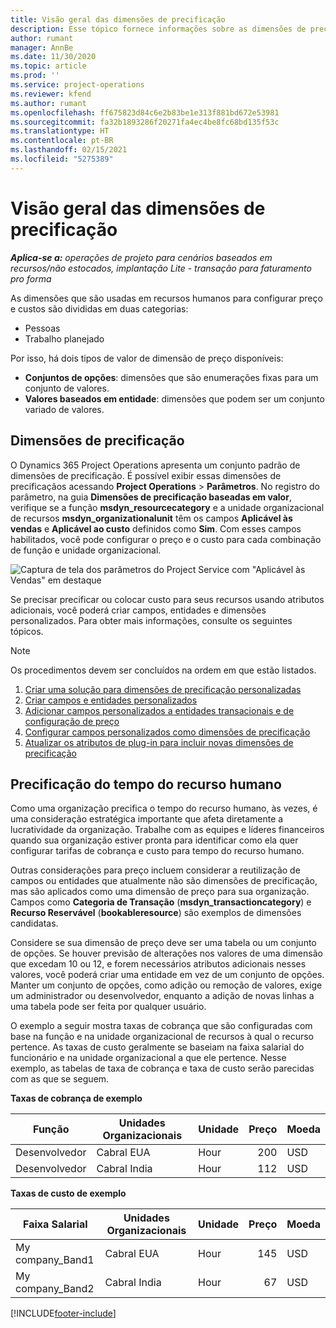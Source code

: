 ```yaml
---
title: Visão geral das dimensões de precificação
description: Esse tópico fornece informações sobre as dimensões de precificação no Dynamics 365 Project Operations.
author: rumant
manager: AnnBe
ms.date: 11/30/2020
ms.topic: article
ms.prod: ''
ms.service: project-operations
ms.reviewer: kfend
ms.author: rumant
ms.openlocfilehash: ff675823d84c6e2b83be1e313f881bd672e53981
ms.sourcegitcommit: fa32b1893286f20271fa4ec4be8fc68bd135f53c
ms.translationtype: HT
ms.contentlocale: pt-BR
ms.lasthandoff: 02/15/2021
ms.locfileid: "5275389"
---
```

# <a name="pricing-dimensions-overview"></a>Visão geral das dimensões de precificação

_**Aplica-se a:** operações de projeto para cenários baseados em recursos/não estocados, implantação Lite - transação para faturamento pro forma_

As dimensões que são usadas em recursos humanos para configurar preço e custos são divididas em duas categorias:

- Pessoas
- Trabalho planejado

Por isso, há dois tipos de valor de dimensão de preço disponíveis:

- **Conjuntos de opções**: dimensões que são enumerações fixas para um conjunto de valores.
- **Valores baseados em entidade**: dimensões que podem ser um conjunto variado de valores.

## <a name="pricing-dimensions"></a>Dimensões de precificação

O Dynamics 365 Project Operations apresenta um conjunto padrão de dimensões de precificação. É possível exibir essas dimensões de precificaçãos acessando **Project Operations** > **Parâmetros**. No registro do parâmetro, na guia **Dimensões de precificação baseadas em valor**, verifique se a função **msdyn_resourcecategory** e a unidade organizacional de recursos **msdyn_organizationalunit** têm os campos **Aplicável às vendas** e **Aplicável ao custo** definidos como **Sim**. Com esses campos habilitados, você pode configurar o preço e o custo para cada combinação de função e unidade organizacional.

![Captura de tela dos parâmetros do Project Service com "Aplicável às Vendas" em destaque](media/PS-OOB-parameters.png)

Se precisar precificar ou colocar custo para seus recursos usando atributos adicionais, você poderá criar campos, entidades e dimensões personalizados. Para obter mais informações, consulte os seguintes tópicos. 
  
  > [!NOTE]
  > Os procedimentos devem ser concluídos na ordem em que estão listados.

1. [Criar uma solução para dimensões de precificação personalizadas](../sales/create-solution-custompd.md)
2. [Criar campos e entidades personalizados](create-custom-fields-entities-pricing-dimensions.md)
3. [Adicionar campos personalizados a entidades transacionais e de configuração de preço ](add-custom-fields-price-setup-transactional-entities.md)
4. [Configurar campos personalizados como dimensões de precificação ](set-up-custom-fields-pricing-dimensions.md)
5. [Atualizar os atributos de plug-in para incluir novas dimensões de precificação](update-plugin-attributes-pd.md)


## <a name="pricing-human-resource-time"></a>Precificação do tempo do recurso humano
Como uma organização precifica o tempo do recurso humano, às vezes, é uma consideração estratégica importante que afeta diretamente a lucratividade da organização. Trabalhe com as equipes e líderes financeiros quando sua organização estiver pronta para identificar como ela quer configurar tarifas de cobrança e custo para tempo do recurso humano.

Outras considerações para preço incluem considerar a reutilização de campos ou entidades que atualmente não são dimensões de precificação, mas são aplicados como uma dimensão de preço para sua organização. Campos como **Categoria de Transação** (**msdyn_transactioncategory**) e **Recurso Reservável** (**bookableresource**) são exemplos de dimensões candidatas. 

Considere se sua dimensão de preço deve ser uma tabela ou um conjunto de opções. Se houver previsão de alterações nos valores de uma dimensão que excedam 10 ou 12, e forem necessários atributos adicionais nesses valores, você poderá criar uma entidade em vez de um conjunto de opções. Manter um conjunto de opções, como adição ou remoção de valores, exige um administrador ou desenvolvedor, enquanto a adição de novas linhas a uma tabela pode ser feita por qualquer usuário.

O exemplo a seguir mostra taxas de cobrança que são configuradas com base na função e na unidade organizacional de recursos à qual o recurso pertence. As taxas de custo geralmente se baseiam na faixa salarial do funcionário e na unidade organizacional a que ele pertence. Nesse exemplo, as tabelas de taxa de cobrança e taxa de custo serão parecidas com as que se seguem.

**Taxas de cobrança de exemplo**

| Função        | Unidades Organizacionais    |Unidade      |Preço      |Moeda  |
| ------------|-------------|----------|----------:|----------|
| Desenvolvedor   | Cabral EUA  |Hour | 200|USD     |
| Desenvolvedor   | Cabral India |Hour|   112|USD     |


**Taxas de custo de exemplo**

| Faixa Salarial     | Unidades Organizacionais    |Unidade      |Preço      |Moeda  |
| ----------------|-------------|----------|----------:|----------|
| My company_Band1 | Cabral EUA  |Hour | 145|USD     |
| My company_Band2 | Cabral India |Hour|   67|USD     |


[!INCLUDE[footer-include](../includes/footer-banner.md)]